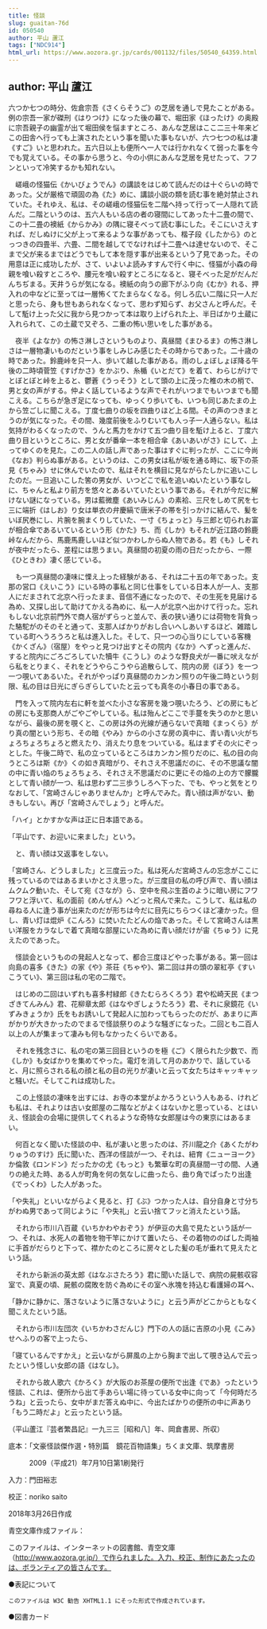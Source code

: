 ```yaml
---
title: 怪談
slug: guaitan-76d
id: 050540
author: 平山 蘆江
tags: ["NDC914"]
html_url: https://www.aozora.gr.jp/cards/001132/files/50540_64359.html
---
```


## author: 平山 蘆江

六つか七つの時分、佐倉宗吾《さくらそうご》の芝居を通しで見たことがある。例の宗吾一家が磔刑《はりつけ》になった後の幕で、堀田家《ほったけ》の奥殿に宗吾親子の幽霊が出て堀田侯を悩ますところ、あんな芝居はここ二三十年来どこの田舎へ行っても上演されたという事を聞いた事もないが、六つ七つの私は凄《すご》いと思われた。五六日以上も便所へ一人では行かれなくて弱った事を今でも覚えている。その事から思うと、今の小供にあんな芝居を見せたって、フフンといって冷笑するかも知れない。

　嵯峨の怪猫伝《かいびょうでん》の講談をはじめて読んだのは十ぐらいの時であった。父が厳格で頑固の為《た》めに、講談小説の類を読む事を絶対禁止されていた。それゆえ、私は、その嵯峨の怪猫伝を二階へ持って行って一人隠れて読んだ。二階というのは、五六人もいる店の者の寝間にしてあった十二畳の間で、この十二畳の襖紙《からかみ》の隅に寝そべって読む事にした。そこにいさえすれば、だしぬけに父が上って来るような事があっても、楷子段《したから》のとっつきの四畳半、六畳、二間を越してでなければ十二畳へは達せないので、そこまで父が来るまではどうでもして本を隠す事が出来るという了見であった。その用意は正に成功したが、さて、いよいよ読みすすんで行く中に、怪猫が小森の母親を喰い殺すところや、腰元を喰い殺すところになると、寝そべった足がだんだんちぢまる。天井うらが気になる。襖紙の向うの廊下がふり向《むか》れる、押入れの中などに至っては一層怖くてたまらなくなる。何しろ広い二階に只一人だと思ったら、身も世もあられなくなって、思わず知らず、お父さんと呼んだ。そして駈け上った父に我から見つかって本は取り上げられた上、半日ばかり土蔵に入れられて、この土蔵で又ぞろ、二重の怖い思いをした事がある。

　夜半《よなか》の怖さ淋しさというものより、真昼間《まひるま》の怖さ淋しさは一層物凄いものだという事をしみじみ感じたその時からであった。二十歳の時であった。鈴鹿峠を只一人、歩いて越した事がある。雨のしょぼしょぼ降る午後の二時頃菅笠《すげかさ》をかぶり、糸楯《いとだて》を着て、わらじがけでとぼとぼと峠を上ると、鬱蒼《うっそう》として頭の上に茂った椎の木の梢で、男と女の声がする。仲よく話しているような声でそれがいつまでもいつまでも聞こえる。こちらが急ぎ足になっても、ゆっくり歩いても、いつも同じあたまの上から笠ごしに聞こえる。丁度七曲りの坂を四曲りほど上る間。その声のつきまとうのが気になった。その間、幾度前後をふりむいても人っ子一人通らない。私は気持がわるくなったので、うんと馬力をかけて五つ曲り目を駈け上ると、丁度六曲り目というところに、男と女が番傘一本を相合傘《あいあいがさ》にして、上ってゆくのを見た。この二人の話し声であった事はすぐに判ったが、ここに今尚《なお》判らぬ事がある。というのは、この男女は私が坂を通る時に、坂下の茶見《ちゃみ》せに休んでいたので、私はそれを横目に見ながらたしかに追いこしたのだ。一旦追いこした筈の男女が、いつどこで私を追いぬいたという事なしに、ちゃんと私より前方を悠々とあるいていたという事である。それが今だに解けない謎になっている。男は藍微塵《あいみじん》の素袷、三尺をしめて尻を七三に端折《はしお》り女は単衣の弁慶縞で唐米子の帯を引っかけに結んで、髪をいぼ尻巻にし、片腕を腕まくりしていた、一寸《ちょっと》与三郎と切られお富が相合傘であるいているという形《かた》ち、而《しか》もそれが近江路の鈴鹿峠なんだから、馬鹿馬鹿しいほど似つかわしからぬ人物である。若《も》しそれが夜中だったら、差程には思うまい。真昼間の初夏の雨の日だったから、一際《ひときわ》凄く感じている。

　も一つ真昼間の凄味に慄え上った経験がある、それは二十五の年であった。支那の営口《えいこう》にいる時の事私と同じ仕事をしている日本人が一人、支那人にだまされて北京へ行ったまま、音信不通になったので、その生死を見届ける為め、又探し出して助けてかえる為めに、私一人が北京へ出かけて行った。忘れもしない北京前門外で商人宿がずらっと並んで、表の狭い通りには荷物を背負った駱駝がのそのそと通って、支那人ばかりがおし合いへしあいするほど、雑踏している町へうろうろと私は進入した。そして、只一つの心当りにしている客機《かくざん》（宿屋）をやっと見つけ出すとその院内《なか》へずっと進んだ、すると院内にごろごろしていた犢牛《こうし》のような野良犬が一番に吠えながら私をとりまく、それをどうやらこうやら追散らして、院内の房《ぼう》を一つ一つ覗いてあるいた。それがやっぱり真昼間のカンカン照りの午後二時という刻限、私の目は日光にぎらぎらしていたと云っても真冬の小春日の事である。

　門を入って院内左右に軒を並べた小さな客房を幾つ覗いたろう、どの房にもどの房にも支那商人がごやごやしている。私は殆んどここで手蔓を失うのかと思いながら、最後の房を覗くと、この房は外の光線が通らないで真暗《まっくら》がり真の闇という形ち、その暗《やみ》からの小さな房の真中に、青い青い火がちょろちょろちょろと燃えたり、消えたり息をついている。私はまずその火にぞっとした。午後二時で、私の立っているところはカンカン照りだのに、私の目の向うところは斯《か》くの如き真暗がり、それさえ不思議だのに、その不思議な闇の中に青い焔のちょろちょろ、それさえ不思議だのに更にその焔の上の方で朦朧として青い顔が一つ、私は思わず二三歩うしろへ下った、でも、やっと気をとりなおして、「宮崎さんじゃありませんか」と呼んでみた。青い顔は声がない、動きもしない。再び「宮崎さんでしょう」と呼んだ。

「ハイ」とかすかな声は正に日本語である。

「平山です、お迎いに来ました」という。

　と、青い顔は又返事をしない。

「宮崎さん、どうしました」と三度云った。私は死んだ宮崎さんの忘念がここに残っているのではあるまいかとさえ思った。が三度目の私の呼び声で、青い顔はムクムク動いた、そして宛《さなが》ら、空中を飛ぶ生首のように暗い房にフワフワと浮いて、私の面前《めんぜん》へどっと飛んで来た。こうして、私は私の尋ねる人に逢う事が出来たのだが形ちは今だに目先にちらつくほど凄かった。但し、青い灯は焜炉《こんろ》に焚いたたどんの焔であった。そして宮崎さんは黒い洋服をカラなしで着て真暗な部屋にいた為めに青い顔だけが宙《ちゅう》に見えたのであった。

　怪談会というものの発起人となって、都合三度ほどやった事がある。第一回は向島の喜多《きた》の家《や》茶荘《ちゃや》、第二回は井の頭の翠紅亭《すいこうてい》、第三回は私の宅の二階で。

　はじめの二回はいずれも喜多村緑郎《きたむらろくろう》君や松崎天民《まつざきてんみん》君、花柳章太郎《はなやぎしょうたろう》君、それに泉鏡花《いずみきょうか》氏をもお誘いして発起人に加わってもらったのだが、あまりに声がかりが大きかったのでまるで怪談祭りのような騒ぎになった。二回とも二百人以上の人が集まって凄みも何もなかったくらいである。

　それを残念さに、私の宅の第三回目というのを極《ご》く限られた少数で、而《しか》も女ばかりを集めてやった。電灯を消して月のあかりで、話していると、月に照らされる私の顔と私の目の光りが凄いと云って女たちはキャッキャッと騒いだ。そしてこれは成功した。

　この上怪談の凄味を出すには、お寺の本堂がよかろうという人もある、けれども私は、それよりは古い女郎屋の二階などがよくはないかと思っている、とはいえ、怪談会の会場に提供してくれるような奇特な女郎屋は今の東京にはあるまい。

　何百となく聞いた怪談の中、私が凄いと思ったのは、芥川龍之介《あくたがわりゅうのすけ》氏に聞いた、西洋の怪談が一つ、それは、紐育《ニューヨーク》か倫敦《ロンドン》だったかの尤《もっと》も繁華な町の真昼間一寸の間、人通りの絶えた時、ある人が町角を何の気なしに曲ったら、曲り角でぱったり出逢《でっくわ》した人があった。

「や失礼」といいながらよく見ると、打《ぶ》つかった人は、自分自身と寸分ちがわぬ男であって同じように「や失礼」と云い捨てフッと消えたという話。

　それから市川八百蔵《いちかわやおぞう》が伊豆の大島で見たという話が一つ、それは、水死人の着物を物干竿にかけて置いたら、その着物ののばした両袖に手首がだらりと下って、襟かたのところに房々とした髪の毛が垂れて見えたという話。

　それから新派の英太郎《はなぶさたろう》君に聞いた話しで、病院の屍骸収容室で、真夏の頃、屍骸の腐敗を防ぐ為めにその室へ氷塊を持込む看護婦の耳へ、

「静かに静かに、落さないように落さないように」と云う声がどこからともなく聞こえたという話。

　それから市川左団次《いちかわさだんじ》門下の人の話に吉原の小見《こみ》せへふりの客で上ったら、

「寝ているんですかえ」と云いながら屏風の上から胸まで出して覗き込んで云ったという怪しい女郎の語《はなし》。

　それから故人歌六《かろく》が大阪のお茶屋の便所で出逢《であ》ったという怪談、これは、便所から出て手あらい場に待っている女中に向って「今何時だろうね」と云ったら、女中がまだ答えぬ中に、今出たばかりの便所の中に声あり「もう二時だよ」と云ったという話。

（平山蘆江『芸者繁昌記』一九三三［昭和八］年、岡倉書房、所収）













底本：「文豪怪談傑作選・特別篇　鏡花百物語集」ちくま文庫、筑摩書房

　　　2009（平成21）年7月10日第1刷発行

入力：門田裕志

校正：noriko saito

2018年3月26日作成

青空文庫作成ファイル：

このファイルは、インターネットの図書館、青空文庫（http://www.aozora.gr.jp/）で作られました。入力、校正、制作にあたったのは、ボランティアの皆さんです。











●表記について


	このファイルは W3C 勧告 XHTML1.1 にそった形式で作成されています。







●図書カード